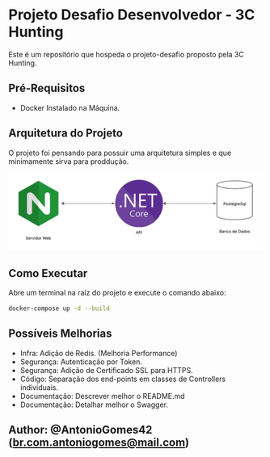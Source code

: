 # Projeto Desafio Desenvolvedor - 3C Hunting

Este é um repositório que hospeda o projeto-desafio proposto pela 3C Hunting.

## Pré-Requisitos 
- Docker Instalado na Máquina.

## Arquitetura do Projeto

O projeto foi pensando para possuir uma arquitetura simples e que minimamente sirva para proddução.

![Arquitetura do Projeto](./docs/img/arquitetura.png)

## Como Executar

Abre um terminal na raíz do projeto e execute o comando abaixo:

```bash
docker-compose up -d --build
```

## Possíveis Melhorias

- Infra: Adição de Redis. (Melhoria Performance)
- Segurança: Autenticação por Token. 
- Segurança: Adição de Certificado SSL para HTTPS.
- Código: Separação dos end-points em classes de Controllers individuais.
- Documentação: Descrever melhor o README.md
- Documentação: Detalhar melhor o Swagger.

## Author: @AntonioGomes42 (br.com.antoniogomes@mail.com)
